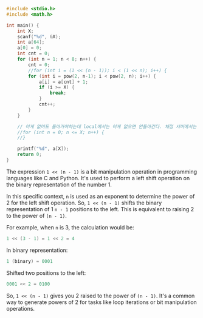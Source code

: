 ```c
#include <stdio.h>
#include <math.h>

int main() {
    int X;
    scanf("%d", &X);
    int a[64];
    a[0] = 0;
    int cnt = 0;
    for (int n = 1; n < 8; n++) {
        cnt = 0;
        //for (int i = (1 << (n - 1)); i < (1 << n); i++) {
        for (int i = pow(2, n-1); i < pow(2, n); i++) {
            a[i] = a[cnt] + 1;
            if (i >= X) {
                break;
            }
            cnt++;
        }
    }

    // 이게 없어도 돌아가야하는데 local에서는 이게 없으면 안돌아간다. 채점 서버에서는 이게 없어도 돌아간다.
    //for (int n = 0; n <= X; n++) {
    //}

    printf("%d", a[X]);
    return 0;
}
```

The expression `1 << (n - 1)` is a bit manipulation operation in programming languages like C and Python. It's used to perform a left shift operation on the binary representation of the number 1.

In this specific context, `n` is used as an exponent to determine the power of 2 for the left shift operation. So, `1 << (n - 1)` shifts the binary representation of 1 `n - 1` positions to the left. This is equivalent to raising 2 to the power of `(n - 1)`.

For example, when `n` is 3, the calculation would be:

```c
1 << (3 - 1) = 1 << 2 = 4
```

In binary representation:

```c
1 (binary) = 0001
```

Shifted two positions to the left:

```c
0001 << 2 = 0100
```

So, `1 << (n - 1)` gives you 2 raised to the power of `(n - 1)`. It's a common way to generate powers of 2 for tasks like loop iterations or bit manipulation operations.
